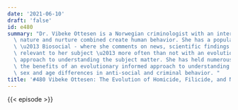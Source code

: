 ```yaml
---
date: '2021-06-10'
draft: 'false'
id: e480
summary: "Dr. Vibeke Ottesen is a Norwegian criminologist with an interest in how\
  \ nature and nurture combined create human behavior. She has a popular science blog\
  \ \u2013 Biosocial - where she comments on news, scientific findings and literature\
  \ relevant to her subject \u2013 more often than not with an evolutionary informed\
  \ approach to understanding the subject matter. She has held numerous lectures on\
  \ the benefits of an evolutionary informed approach to understanding the cross-cultural\
  \ sex and age differences in anti-social and criminal behavior. "
title: '#480 Vibeke Ottesen: The Evolution of Homicide, Filicide, and Neonaticide'
---
```

{{< episode >}}
